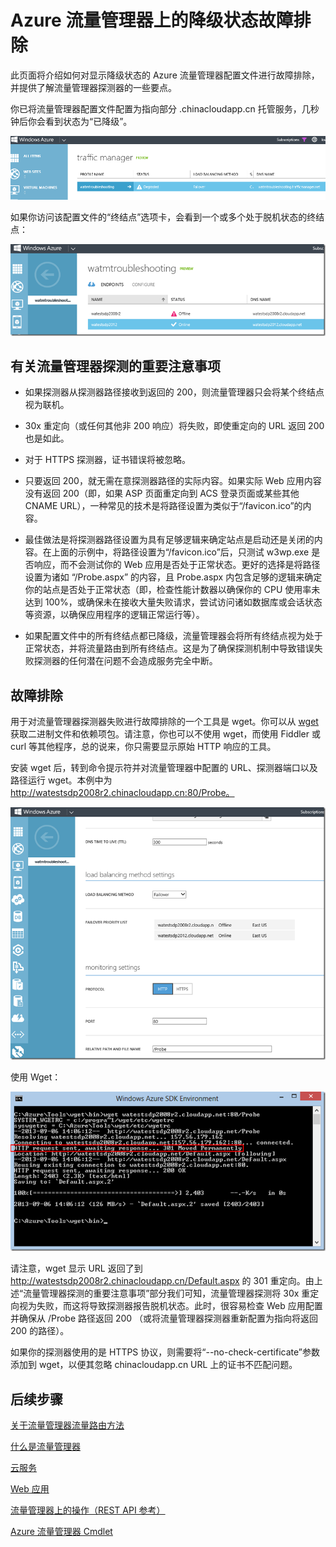 <properties
   pageTitle="Azure 流量管理器上的降级状态故障排除"
   description="如何在流量管理器显示为降级状态时对流量管理器配置文件进行故障排除。"
   services="traffic-manager"
   documentationCenter=""
   authors="kwill-MSFT"
   manager="carmonm"
   editor="joaoma" />

<tags
	ms.service="traffic-manager"
   ms.date="12/02/2015"
	wacn.date="01/21/2016"/>

# Azure 流量管理器上的降级状态故障排除

此页面将介绍如何对显示降级状态的 Azure 流量管理器配置文件进行故障排除，并提供了解流量管理器探测器的一些要点。

你已将流量管理器配置文件配置为指向部分 .chinacloudapp.cn 托管服务，几秒钟后你会看到状态为“已降级”。

![degradedstate](./media/traffic-manager-troubleshooting-degraded/traffic-manager-degraded.png)

如果你访问该配置文件的“终结点”选项卡，会看到一个或多个处于脱机状态的终结点：

![offline](./media/traffic-manager-troubleshooting-degraded/traffic-manager-offline.png)

## 有关流量管理器探测的重要注意事项

- 如果探测器从探测器路径接收到返回的 200，则流量管理器只会将某个终结点视为联机。
- 30x 重定向（或任何其他非 200 响应）将失败，即使重定向的 URL 返回 200 也是如此。

- 对于 HTTPS 探测器，证书错误将被忽略。
 
- 只要返回 200，就无需在意探测器路径的实际内容。如果实际 Web 应用内容没有返回 200（即，如果 ASP 页面重定向到 ACS 登录页面或某些其他 CNAME URL），一种常见的技术是将路径设置为类似于“/favicon.ico”的内容。
 
- 最佳做法是将探测器路径设置为具有足够逻辑来确定站点是启动还是关闭的内容。在上面的示例中，将路径设置为“/favicon.ico”后，只测试 w3wp.exe 是否响应，而不会测试你的 Web 应用是否处于正常状态。更好的选择是将路径设置为诸如 “/Probe.aspx” 的内容，且 Probe.aspx 内包含足够的逻辑来确定你的站点是否处于正常状态（即，检查性能计数器以确保你的 CPU 使用率未达到 100%，或确保未在接收大量失败请求，尝试访问诸如数据库或会话状态等资源，以确保应用程序的逻辑正常运行等）。
 
- 如果配置文件中的所有终结点都已降级，流量管理器会将所有终结点视为处于正常状态，并将流量路由到所有终结点。这是为了确保探测机制中导致错误失败探测器的任何潜在问题不会造成服务完全中断。

  

## 故障排除

用于对流量管理器探测器失败进行故障排除的一个工具是 wget。你可以从 [wget](http://gnuwin32.sourceforge.net/packages/wget.htm) 获取二进制文件和依赖项包。请注意，你也可以不使用 wget，而使用 Fiddler 或 curl 等其他程序，总的说来，你只需要显示原始 HTTP 响应的工具。

安装 wget 后，转到命令提示符并对流量管理器中配置的 URL、探测器端口以及路径运行 wget。本例中为 http://watestsdp2008r2.chinacloudapp.cn:80/Probe。

![troubleshooting](./media/traffic-manager-troubleshooting-degraded/traffic-manager-troubleshooting.png)

使用 Wget：

![wget](./media/traffic-manager-troubleshooting-degraded/traffic-manager-wget.png)

 

请注意，wget 显示 URL 返回了到 http://watestsdp2008r2.chinacloudapp.cn/Default.aspx 的 301 重定向。由上述“流量管理器探测的重要注意事项”部分我们可知，流量管理器探测将 30x 重定向视为失败，而这将导致探测器报告脱机状态。此时，很容易检查 Web 应用配置并确保从 /Probe 路径返回 200 （或将流量管理器探测器重新配置为指向将返回 200 的路径）。

 

如果你的探测器使用的是 HTTPS 协议，则需要将“--no-check-certificate”参数添加到 wget，以便其忽略 chinacloudapp.cn URL 上的证书不匹配问题。


## 后续步骤


[关于流量管理器流量路由方法](/documentation/articles/traffic-manager-routing-methods)

[什么是流量管理器](/documentation/articles/traffic-manager-overview)

[云服务](https://msdn.microsoft.com/zh-cn/library/jj155995.aspx)

[ Web 应用](/home/features/web-site/)

[流量管理器上的操作（REST API 参考）](https://msdn.microsoft.com/zh-cn/library/hh758255.aspx)

[Azure 流量管理器 Cmdlet](https://msdn.microsoft.com/zh-cn/library/dn690250.aspx)
 

<!---HONumber=Mooncake_1221_2015-->